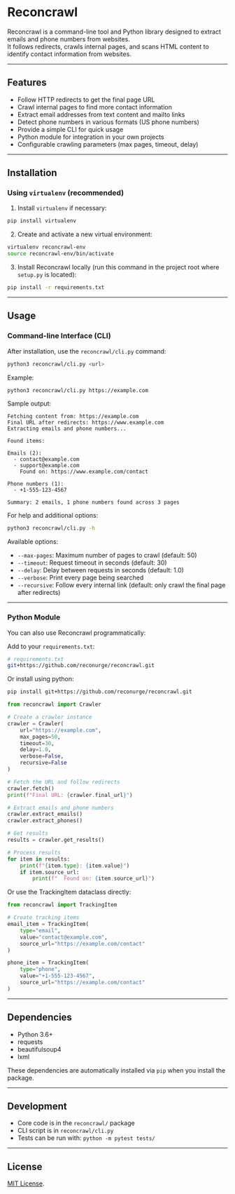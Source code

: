 # Reconcrawl

Reconcrawl is a command-line tool and Python library designed to extract emails and phone numbers from websites.  
It follows redirects, crawls internal pages, and scans HTML content to identify contact information from websites.

---

## Features

- Follow HTTP redirects to get the final page URL  
- Crawl internal pages to find more contact information
- Extract email addresses from text content and mailto links
- Detect phone numbers in various formats (US phone numbers)
- Provide a simple CLI for quick usage  
- Python module for integration in your own projects  
- Configurable crawling parameters (max pages, timeout, delay)

---

## Installation

### Using `virtualenv` (recommended)

1. Install `virtualenv` if necessary:

```bash
pip install virtualenv
```

2. Create and activate a new virtual environment:

```bash
virtualenv reconcrawl-env
source reconcrawl-env/bin/activate
```

3. Install Reconcrawl locally (run this command in the project root where `setup.py` is located):

```bash
pip install -r requirements.txt
```

---

## Usage

### Command-line Interface (CLI)

After installation, use the `reconcrawl/cli.py` command:

```bash
python3 reconcrawl/cli.py <url>
```

Example:

```bash
python3 reconcrawl/cli.py https://example.com
```

Sample output:

```
Fetching content from: https://example.com
Final URL after redirects: https://www.example.com
Extracting emails and phone numbers...

Found items:

Emails (2):
  - contact@example.com
  - support@example.com
    Found on: https://www.example.com/contact

Phone numbers (1):
  - +1-555-123-4567

Summary: 2 emails, 1 phone numbers found across 3 pages
```

For help and additional options:

```bash
python3 reconcrawl/cli.py -h
```

Available options:
- `--max-pages`: Maximum number of pages to crawl (default: 50)
- `--timeout`: Request timeout in seconds (default: 30)
- `--delay`: Delay between requests in seconds (default: 1.0)
- `--verbose`: Print every page being searched
- `--recursive`: Follow every internal link (default: only crawl the final page after redirects)

---

### Python Module

You can also use Reconcrawl programmatically:

Add to your `requirements.txt`:

```bash
# requirements.txt
git+https://github.com/reconurge/reconcrawl.git
```

Or install using python:

```bash
pip install git+https://github.com/reconurge/reconcrawl.git
```

```python
from reconcrawl import Crawler

# Create a crawler instance
crawler = Crawler(
    url="https://example.com",
    max_pages=50,
    timeout=30,
    delay=1.0,
    verbose=False,
    recursive=False
)

# Fetch the URL and follow redirects
crawler.fetch()
print(f"Final URL: {crawler.final_url}")

# Extract emails and phone numbers
crawler.extract_emails()
crawler.extract_phones()

# Get results
results = crawler.get_results()

# Process results
for item in results:
    print(f"{item.type}: {item.value}")
    if item.source_url:
        print(f"  Found on: {item.source_url}")
```

Or use the TrackingItem dataclass directly:

```python
from reconcrawl import TrackingItem

# Create tracking items
email_item = TrackingItem(
    type="email",
    value="contact@example.com",
    source_url="https://example.com/contact"
)

phone_item = TrackingItem(
    type="phone", 
    value="+1-555-123-4567",
    source_url="https://example.com/contact"
)
```

---

## Dependencies

* Python 3.6+
* requests
* beautifulsoup4
* lxml

These dependencies are automatically installed via `pip` when you install the package.

---

## Development

* Core code is in the `reconcrawl/` package
* CLI script is in `reconcrawl/cli.py`
* Tests can be run with: `python -m pytest tests/`

---

## License

[MIT License](https://github.com/reconurge/reconcrawl/blob/main/LICENSE).
